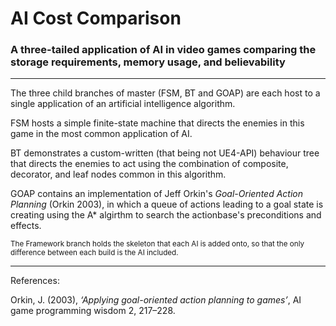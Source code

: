 # AI Cost Comparison
### A three-tailed application of AI in video games comparing the storage requirements, memory usage, and believability

---------------------------------------

The three child branches of master (FSM, BT and GOAP) are each host to a single application of an artificial intelligence algorithm.

FSM hosts a simple finite-state machine that directs the enemies in this game in the most common application of AI.

BT demonstrates a custom-written (that being not UE4-API) behaviour tree that directs the enemies to act using the combination of composite, decorator, and leaf nodes common in this algorithm.

GOAP contains an implementation of Jeff Orkin's _Goal-Oriented Action Planning_ (Orkin 2003), in which a queue of actions leading to a goal state is creating using the A* algirthm to search the actionbase's preconditions and effects.

<sub>The Framework branch holds the skeleton that each AI is added onto, so that the only difference between each build is the AI included.</sub>

---------------------------------------
References:

Orkin, J. (2003), _‘Applying goal-oriented action planning to games’_, AI game programming wisdom 2, 217–228.
